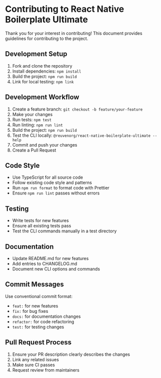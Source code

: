 # Contributing to React Native Boilerplate Ultimate

Thank you for your interest in contributing! This document provides guidelines for contributing to the project.

## Development Setup

1. Fork and clone the repository
2. Install dependencies: `npm install`
3. Build the project: `npm run build`
4. Link for local testing: `npm link`

## Development Workflow

1. Create a feature branch: `git checkout -b feature/your-feature`
2. Make your changes
3. Run tests: `npm test`
4. Run linting: `npm run lint`
5. Build the project: `npm run build`
6. Test the CLI locally: `@reuvenorg/react-native-boilerplate-ultimate --help`
7. Commit and push your changes
8. Create a Pull Request

## Code Style

- Use TypeScript for all source code
- Follow existing code style and patterns
- Run `npm run format` to format code with Prettier
- Ensure `npm run lint` passes without errors

## Testing

- Write tests for new features
- Ensure all existing tests pass
- Test the CLI commands manually in a test directory

## Documentation

- Update README.md for new features
- Add entries to CHANGELOG.md
- Document new CLI options and commands

## Commit Messages

Use conventional commit format:

- `feat:` for new features
- `fix:` for bug fixes
- `docs:` for documentation changes
- `refactor:` for code refactoring
- `test:` for testing changes

## Pull Request Process

1. Ensure your PR description clearly describes the changes
2. Link any related issues
3. Make sure CI passes
4. Request review from maintainers
